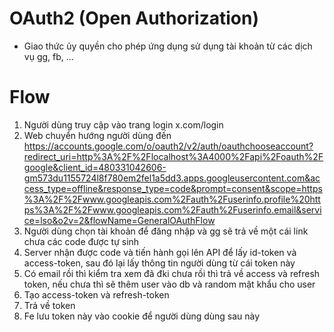 # OAuth2 (Open Authorization)

- Giao thức ủy quyền cho phép ứng dụng sử dụng tài khoản từ các dịch vụ gg, fb, ...

# Flow

1. Người dùng truy cập vào trang login x.com/login
2. Web chuyển hướng người dùng đến https://accounts.google.com/o/oauth2/v2/auth/oauthchooseaccount?redirect_uri=http%3A%2F%2Flocalhost%3A4000%2Fapi%2Foauth%2Fgoogle&client_id=480331042606-gm573du1155724l8f780em2fel1a5dd3.apps.googleusercontent.com&access_type=offline&response_type=code&prompt=consent&scope=https%3A%2F%2Fwww.googleapis.com%2Fauth%2Fuserinfo.profile%20https%3A%2F%2Fwww.googleapis.com%2Fauth%2Fuserinfo.email&service=lso&o2v=2&flowName=GeneralOAuthFlow
3. Người dùng chọn tài khoản để đăng nhập và gg sẽ trả về một cái link chưa các code được tự sinh
4. Server nhận được code và tiến hành gọi lên API để lấy id-token và access-token, sau đó lại lấy thông tin người dùng từ cái token này
5. Có email rồi thì kiểm tra xem đã đki chưa rồi thì trả về access và refresh token, nếu chưa thì sẽ thêm user vào db và random mật khẩu cho user
6. Tạo access-token và refresh-token
7. Trả về token
8. Fe lưu token này vào cookie để người dùng dùng sau này
